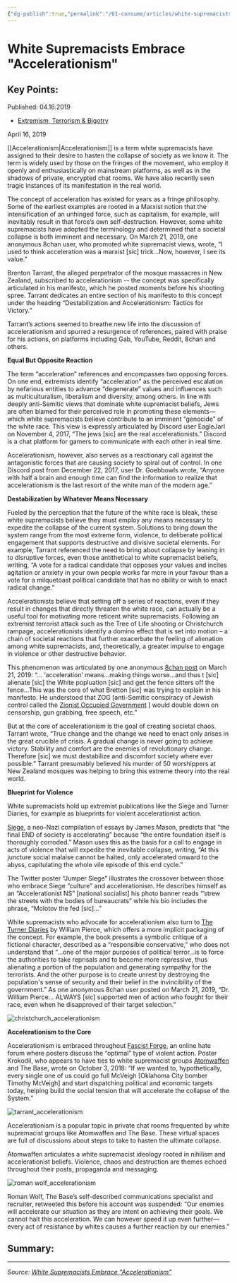 ```yaml
---
{"dg-publish":true,"permalink":"/01-consume/articles/white-supremacists-embrace-accelerationism/","title":"White Supremacists Embrace \"Accelerationism\""}
---
```



# White Supremacists Embrace "Accelerationism"

## Key Points:
Published: 04.16.2019
- [Extremism, Terrorism & Bigotry](https://www.adl.org/global-search?f[0]=topic%3A7237)

April 16, 2019

[[Accelerationism\|Accelerationism]] is a term white supremacists have assigned to their desire to hasten the collapse of society as we know it. The term is widely used by those on the fringes of the movement, who employ it openly and enthusiastically on mainstream platforms, as well as in the shadows of private, encrypted chat rooms. We have also recently seen tragic instances of its manifestation in the real world.

The concept of acceleration has existed for years as a fringe philosophy. Some of the earliest examples are rooted in a Marxist notion that the intensification of an unhinged force, such as capitalism, for example, will inevitably result in that force’s own self-destruction. However, some white supremacists have adopted the terminology and determined that a societal collapse is both imminent and necessary. On March 21, 2019, one anonymous 8chan user, who promoted white supremacist views, wrote, “I used to think acceleration was a marxist \[sic\] trick…Now, however, I see its value.”

Brenton Tarrant, the alleged perpetrator of the mosque massacres in New Zealand, subscribed to accelerationism -- the concept was specifically articulated in his manifesto, which he posted moments before his shooting spree. Tarrant dedicates an entire section of his manifesto to this concept under the heading “Destabilization and Accelerationism: Tactics for Victory.”

Tarrant’s actions seemed to breathe new life into the discussion of accelerationism and spurred a resurgence of references, paired with praise for his actions, on platforms including Gab, YouTube, Reddit, 8chan and others.

**Equal But Opposite Reaction**

The term “acceleration” references and encompasses two opposing forces. On one end, extremists identify “acceleration” as the perceived escalation by nefarious entities to advance “degenerate” values and influences such as multiculturalism, liberalism and diversity, among others. In line with deeply anti-Semitic views that dominate white supremacist beliefs, Jews are often blamed for their perceived role in promoting these elements—which white supremacists believe contribute to an imminent “genocide” of the white race. This view is expressly articulated by Discord user EagleJarl on November 4, 2017, “The jews \[sic\] are the real accelerationists.” Discord is a chat platform for gamers to communicate with each other in real time.

Accelerationism, however, also serves as a reactionary call against the antagonistic forces that are causing society to spiral out of control. In one Discord post from December 22, 2017, user Dr. Goebbowls wrote, “Anyone with half a brain and enough time can find the information to realize that accelerationism is the last resort of the white man of the modern age.”

**Destabilization by Whatever Means Necessary**

Fueled by the perception that the future of the white race is bleak, these white supremacists believe they must employ any means necessary to expedite the collapse of the current system. Solutions to bring down the system range from the most extreme form, violence, to deliberate political engagement that supports destructive and divisive societal elements. For example, Tarrant referenced the need to bring about collapse by leaning in to disruptive forces, even those antithetical to white supremacist beliefs, writing, “A vote for a radical candidate that opposes your values and incites agitation or anxiety in your own people works far more in your favour than a vote for a milquetoast political candidate that has no ability or wish to enact radical change.”

Accelerationists believe that setting off a series of reactions, even if they result in changes that directly threaten the white race, can actually be a useful tool for motivating more reticent white supremacists. Following an extremist terrorist attack such as the Tree of Life shooting or Christchurch rampage, accelerationists identify a domino effect that is set into motion – a chain of societal reactions that further exacerbate the feeling of alienation among white supremacists, and, theoretically, a greater impulse to engage in violence or other destructive behavior.

This phenomenon was articulated by one anonymous [8chan post](https://8ch.net/pol/res/12992953.html "(opens in a new window)") on March 21, 2019: “… ‘acceleration’ means…making things worse…and thus t \[sic\] alienate \[sic\] the White popluation \[sic\] and get the fence sitters off the fence…This was the core of what Bretton \[sic\] was trying to explain in his manifesto. He understood that ZOG \[anti-Semitic conspiracy of Jewish control called the [Zionist Occupied Government](https://www.adl.org/education/references/hate-symbols/zog) \] would double down on censorship, gun grabbing, free speech, etc.”

But at the core of accelerationism is the goal of creating societal chaos. Tarrant wrote, “True change and the change we need to enact only arises in the great crucible of crisis. A gradual change is never going to achieve victory. Stability and comfort are the enemies of revolutionary change. Therefore \[sic\] we must destabilize and discomfort society where ever possible.” Tarrant presumably believed his murder of 50 worshippers at New Zealand mosques was helping to bring this extreme theory into the real world.

**Blueprint for Violence**

White supremacists hold up extremist publications like the Siege and Turner Diaries, for example as blueprints for violent accelerationist action.

[Siege](https://www.adl.org/resources/backgrounders/atomwaffen-division-awd), a neo-Nazi compilation of essays by James Mason, predicts that “the final END of society is accelerating” because “the entire foundation itself is thoroughly corroded.” Mason uses this as the basis for a call to engage in acts of violence that will expedite the inevitable collapse, writing, “At this juncture social malaise cannot be halted, only accelerated onward to the abyss, capitulating the whole vile episode of this end cycle.”

The Twitter poster “Jumper Siege” illustrates the crossover between those who embrace Siege “culture” and accelerationism. He describes himself as an “Accelerationist NS” \[national socialist\] his photo banner reads “’strew the streets with the bodies of bureaucrats” while his bio includes the phrase, “Molotov the fed \[sic\]…”

White supremacists who advocate for accelerationism also turn to [The Turner Diaries](https://www.adl.org/education/resources/backgrounders/turner-diaries) by William Pierce, which offers a more implicit packaging of the concept. For example, the book presents a symbolic critique of a fictional character, described as a “responsible conservative,” who does not understand that “…one of the major purposes of political terror…is to force the authorities to take reprisals and to become more repressive, thus alienating a portion of the population and generating sympathy for the terrorists. And the other purpose is to create unrest by destroying the population's sense of security and their belief in the invincibility of the government.” As one anonymous 8chan user posted on March 21, 2019, “Dr. William Pierce… ALWAYS \[sic\] supported men of action who fought for their race, even when he disapproved of their target selection.”

  

![christchurch_accelerationism](https://www.adl.org/sites/default/files/styles/content_full_width_image_730/public/2019-04/christchurch.jpg?itok=WoAwtNCc)

  

**Accelerationism to the Core**

Accelerationism is embraced throughout [Fascist Forge](https://www.adl.org/blog/fascist-forge-a-new-forum-for-hate), an online hate forum where posters discuss the “optimal” type of violent action. Poster Krokodil, who appears to have ties to white supremacist groups [Atomwaffen](https://www.adl.org/resources/backgrounders/atomwaffen-division-awd) and The Base, wrote on October 3, 2018: “If we wanted to, hypothetically, every single one of us could go full McVeigh \[Oklahoma City bomber Timothy McVeigh\] and start dispatching political and economic targets today, helping build the social tension that will accelerate the collapse of the System.”

  

![tarrant_accelerationism](https://www.adl.org/sites/default/files/styles/content_full_width_image_730/public/2019-04/tarrant.jpg?itok=v6VUqJ3H)

  

Accelerationism is a popular topic in private chat rooms frequented by white supremacist groups like Atomwaffen and The Base. These virtual spaces are full of discussions about steps to take to hasten the ultimate collapse.

Atomwaffen articulates a white supremacist ideology rooted in nihilism and accelerationist beliefs. Violence, chaos and destruction are themes echoed throughout their posts, propaganda and messaging.

  

![roman wolf_accelerationism](https://www.adl.org/sites/default/files/styles/content_full_width_image_730/public/2019-04/roman%20wolf.jpg?itok=6JAdekVi)

  

Roman Wolf, The Base’s self-described communications specialist and recruiter, retweeted this before his account was suspended: “Our enemies will accelerate our situation as they are intent on achieving their goals. We cannot halt this acceleration. We can however speed it up even further—every act of resistance by whites causes a further reaction by our enemies.”

## Summary:


---

*Source: [White Supremacists Embrace "Accelerationism"](https://www.adl.org/resources/article/white-supremacists-embrace-accelerationism)*
